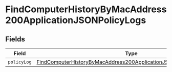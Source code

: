 # FindComputerHistoryByMacAddress200ApplicationJSONPolicyLogs


## Fields

| Field                                                                                                                                                                   | Type                                                                                                                                                                    | Required                                                                                                                                                                | Description                                                                                                                                                             |
| ----------------------------------------------------------------------------------------------------------------------------------------------------------------------- | ----------------------------------------------------------------------------------------------------------------------------------------------------------------------- | ----------------------------------------------------------------------------------------------------------------------------------------------------------------------- | ----------------------------------------------------------------------------------------------------------------------------------------------------------------------- |
| `policyLog`                                                                                                                                                             | [FindComputerHistoryByMacAddress200ApplicationJSONPolicyLogsPolicyLog](../../models/operations/findcomputerhistorybymacaddress200applicationjsonpolicylogspolicylog.md) | :heavy_minus_sign:                                                                                                                                                      | N/A                                                                                                                                                                     |
